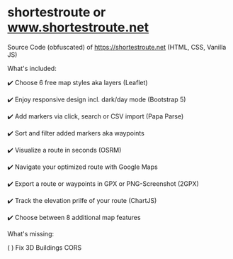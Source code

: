 # shortestroute or www.shortestroute.net
Source Code (obfuscated) of https://shortestroute.net (HTML, CSS, Vanilla JS)

What's included:

✔️ Choose 6 free map styles aka layers (Leaflet)

✔️ Enjoy responsive design incl. dark/day mode (Bootstrap 5)

✔️ Add markers via click, search or CSV import (Papa Parse)

✔️ Sort and filter added markers aka waypoints

✔️ Visualize a route in seconds (OSRM)

✔️ Navigate your optimized route with Google Maps

✔️ Export a route or waypoints in GPX or PNG-Screenshot (2GPX)

✔️ Track the elevation prilfe of your route (ChartJS)

✔️ Choose between 8 additional map features



What's missing:

( ) Fix 3D Buildings CORS

